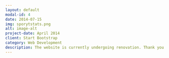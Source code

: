 ```yaml
---
layout: default
modal-id: 4
date: 2014-07-15
img: sporytstats.png
alt: image-alt
project-date: April 2014
client: Start Bootstrap
category: Web Development
description: The website is currently undergoing renovation. Thank you for your patience!
---
```

